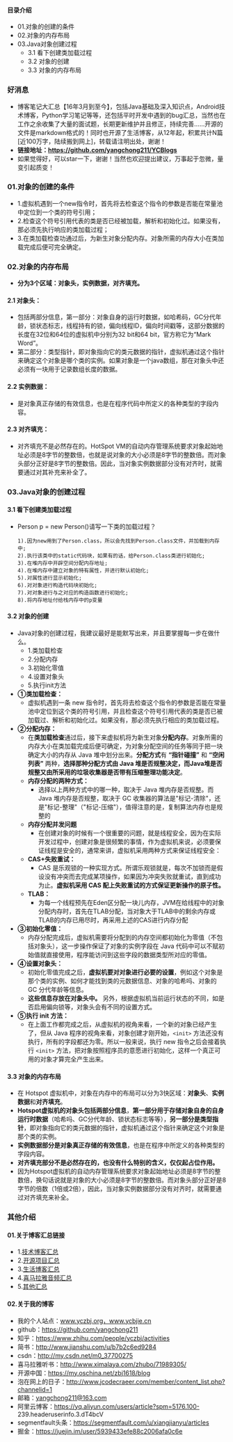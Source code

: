 #### 目录介绍
- 01.对象的创建的条件
- 02.对象的内存布局
- 03.Java对象创建过程
    - 3.1 看下创建类加载过程
    - 3.2 对象的创建
    - 3.3 对象的内存布局



### 好消息
- 博客笔记大汇总【16年3月到至今】，包括Java基础及深入知识点，Android技术博客，Python学习笔记等等，还包括平时开发中遇到的bug汇总，当然也在工作之余收集了大量的面试题，长期更新维护并且修正，持续完善……开源的文件是markdown格式的！同时也开源了生活博客，从12年起，积累共计N篇[近100万字，陆续搬到网上]，转载请注明出处，谢谢！
- **链接地址：https://github.com/yangchong211/YCBlogs**
- 如果觉得好，可以star一下，谢谢！当然也欢迎提出建议，万事起于忽微，量变引起质变！




### 01.对象的创建的条件
- 1.虚拟机遇到一个new指令时，首先将去检查这个指令的参数是否能在常量池中定位到一个类的符号引用；
- 2.检查这个符号引用代表的类是否已经被加载，解析和初始化过。如果没有，那必须先执行响应的类加载过程；
- 3.在类加载检查功通过后，为新生对象分配内存。对象所需的内存大小在类加载完成后便可完全确定。






### 02.对象的内存布局
- **分为3个区域：对象头，实例数据，对齐填充。**

#### 2.1 对象头：
- 包括两部分信息，第一部分：对象自身的运行时数据，如哈希码，GC分代年龄，锁状态标志，线程持有的锁，偏向线程ID，偏向时间戳等，这部分数据的长度在32位和64位的虚拟机中分别为32 bit和64 bit，官方称它为“Mark Word”。
- 第二部分：类型指针，即对象指向它的类元数据的指针，虚拟机通过这个指针来确定这个对象是哪个类的实例。如果对象是一个java数组，那在对象头中还必须有一块用于记录数组长度的数据。



#### 2.2 实例数据：
- 是对象真正存储的有效信息，也是在程序代码中所定义的各种类型的字段内容。



#### 2.3 对齐填充：
- 对齐填充不是必然存在的。HotSpot VM的自动内存管理系统要求对象起始地址必须是8字节的整数倍，也就是说对象的大小必须是8字节的整数倍。而对象头部分正好是8字节的整数倍。因此，当对象实例数据部分没有对齐时，就需要通过对其补充来补全了。




### 03.Java对象的创建过程
#### 3.1 看下创建类加载过程
- Person p = new Person()请写一下类的加载过程？
    ```
    1).因为new用到了Person.class，所以会先找到Person.class文件，并加载到内存中;
    2).执行该类中的static代码块，如果有的话，给Person.class类进行初始化;
    3).在堆内存中开辟空间分配内存地址;
    4).在堆内存中建立对象的特有属性，并进行默认初始化;
    5).对属性进行显示初始化;
    6).对对象进行构造代码块初始化;
    7).对对象进行与之对应的构造函数进行初始化;
    8).将内存地址付给栈内存中的p变量
    ```

#### 3.2 对象的创建
- Java对象的创建过程，我建议最好是能默写出来，并且要掌握每一步在做什么。
    - 1.类加载检查
    - 2.分配内存
    - 3.初始化零值
    - 4.设置对象头
    - 5.执行init方法
- **①类加载检查：** 
    - 虚拟机遇到一条 new 指令时，首先将去检查这个指令的参数是否能在常量池中定位到这个类的符号引用，并且检查这个符号引用代表的类是否已被加载过、解析和初始化过。如果没有，那必须先执行相应的类加载过程。
- **②分配内存：** 
    - 在**类加载检查**通过后，接下来虚拟机将为新生对象**分配内存**。对象所需的内存大小在类加载完成后便可确定，为对象分配空间的任务等同于把一块确定大小的内存从 Java 堆中划分出来。**分配方式**有 **“指针碰撞”** 和 **“空闲列表”** 两种，**选择那种分配方式由 Java 堆是否规整决定，而Java堆是否规整又由所采用的垃圾收集器是否带有压缩整理功能决定**。
    - **内存分配的两种方式：**
        - 选择以上两种方式中的哪一种，取决于 Java 堆内存是否规整。而 Java 堆内存是否规整，取决于 GC 收集器的算法是"标记-清除"，还是"标记-整理"（"标记-压缩"），值得注意的是，复制算法内存也是规整的
    - **内存分配并发问题**
        - 在创建对象的时候有一个很重要的问题，就是线程安全，因为在实际开发过程中，创建对象是很频繁的事情，作为虚拟机来说，必须要保证线程是安全的，通常来讲，虚拟机采用两种方式来保证线程安全：
    - **CAS+失败重试：**
        - CAS 是乐观锁的一种实现方式。所谓乐观锁就是，每次不加锁而是假设没有冲突而去完成某项操作，如果因为冲突失败就重试，直到成功为止。**虚拟机采用 CAS 配上失败重试的方式保证更新操作的原子性。**
    - **TLAB：**
        - 为每一个线程预先在Eden区分配一块儿内存，JVM在给线程中的对象分配内存时，首先在TLAB分配，当对象大于TLAB中的剩余内存或TLAB的内存已用尽时，再采用上述的CAS进行内存分配
- **③初始化零值：** 
    - 内存分配完成后，虚拟机需要将分配到的内存空间都初始化为零值（不包括对象头），这一步操作保证了对象的实例字段在 Java 代码中可以不赋初始值就直接使用，程序能访问到这些字段的数据类型所对应的零值。
- **④设置对象头：**   
    - 初始化零值完成之后，**虚拟机要对对象进行必要的设置**，例如这个对象是那个类的实例、如何才能找到类的元数据信息、对象的哈希吗、对象的 GC 分代年龄等信息。
    - **这些信息存放在对象头中。** 另外，根据虚拟机当前运行状态的不同，如是否启用偏向锁等，对象头会有不同的设置方式。
- **⑤执行 init 方法：**
    - 在上面工作都完成之后，从虚拟机的视角来看，一个新的对象已经产生了，但从 Java 程序的视角来看，对象创建才刚开始，`<init>` 方法还没有执行，所有的字段都还为零。所以一般来说，执行 new 指令之后会接着执行 `<init>` 方法，把对象按照程序员的意愿进行初始化，这样一个真正可用的对象才算完全产生出来。


#### 3.3 对象的内存布局
- 在 Hotspot 虚拟机中，对象在内存中的布局可以分为3快区域：**对象头**、**实例数据**和**对齐填充**。
- **Hotspot虚拟机的对象头包括两部分信息**，**第一部分用于存储对象自身的自身运行时数据**（哈希吗、GC分代年龄、锁状态标志等等），**另一部分是类型指针**，即对象指向它的类元数据的指针，虚拟机通过这个指针来确定这个对象是那个类的实例。
- **实例数据部分是对象真正存储的有效信息**，也是在程序中所定义的各种类型的字段内容。
- **对齐填充部分不是必然存在的，也没有什么特别的含义，仅仅起占位作用。**
- 因为Hotspot虚拟机的自动内存管理系统要求对象起始地址必须是8字节的整数倍，换句话说就是对象的大小必须是8字节的整数倍。而对象头部分正好是8字节的倍数（1倍或2倍），因此，当对象实例数据部分没有对齐时，就需要通过对齐填充来补全。




### 其他介绍
#### 01.关于博客汇总链接
- 1.[技术博客汇总](https://www.jianshu.com/p/614cb839182c)
- 2.[开源项目汇总](https://blog.csdn.net/m0_37700275/article/details/80863574)
- 3.[生活博客汇总](https://blog.csdn.net/m0_37700275/article/details/79832978)
- 4.[喜马拉雅音频汇总](https://www.jianshu.com/p/f665de16d1eb)
- 5.[其他汇总](https://www.jianshu.com/p/53017c3fc75d)



#### 02.关于我的博客
- 我的个人站点：www.yczbj.org，www.ycbjie.cn
- github：https://github.com/yangchong211
- 知乎：https://www.zhihu.com/people/yczbj/activities
- 简书：http://www.jianshu.com/u/b7b2c6ed9284
- csdn：http://my.csdn.net/m0_37700275
- 喜马拉雅听书：http://www.ximalaya.com/zhubo/71989305/
- 开源中国：https://my.oschina.net/zbj1618/blog
- 泡在网上的日子：http://www.jcodecraeer.com/member/content_list.php?channelid=1
- 邮箱：yangchong211@163.com
- 阿里云博客：https://yq.aliyun.com/users/article?spm=5176.100- 239.headeruserinfo.3.dT4bcV
- segmentfault头条：https://segmentfault.com/u/xiangjianyu/articles
- 掘金：https://juejin.im/user/5939433efe88c2006afa0c6e





